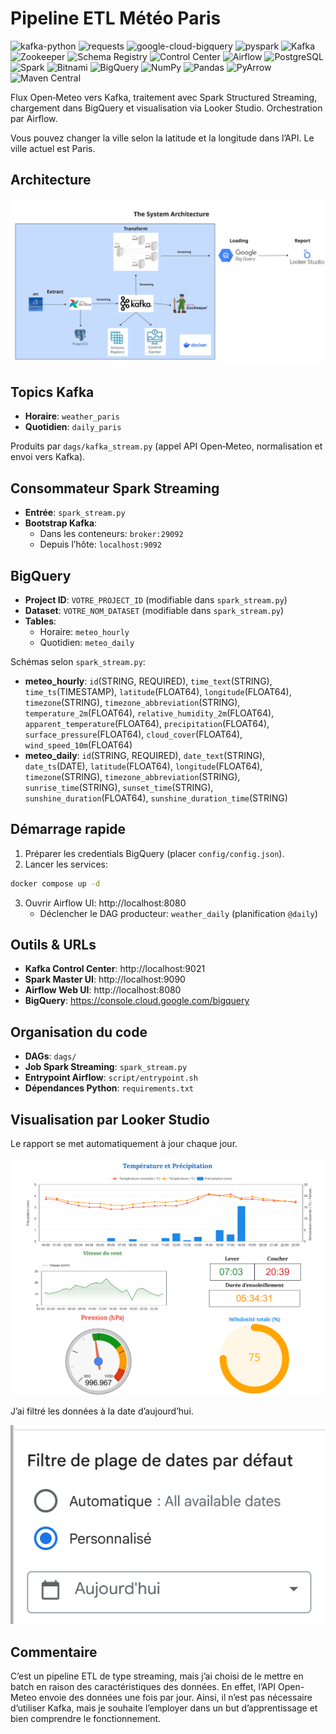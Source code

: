 # Pipeline ETL Météo Paris

![kafka-python](https://img.shields.io/badge/kafka--python-2.0.2-f39c12?logo=apachekafka&logoColor=black)
![requests](https://img.shields.io/badge/requests-2.31.0-27ae60?logo=python&logoColor=yellow)
![google-cloud-bigquery](https://img.shields.io/badge/google--cloud--bigquery-%3E%3D3.10.0-2980b9?logo=googlebigquery&logoColor=orange)
![pyspark](https://img.shields.io/badge/pyspark-3.5.1-d35400?logo=apachespark&logoColor=black)
![Kafka](https://img.shields.io/badge/Kafka-7.6.0-8e44ad?logo=apachekafka&logoColor=yellow)
![Zookeeper](https://img.shields.io/badge/Zookeeper-7.6.0-16a085?logo=apache&logoColor=black)
![Schema Registry](https://img.shields.io/badge/Schema%20Registry-7.6.0-c0392b?logo=confluent&logoColor=blue)
![Control Center](https://img.shields.io/badge/Control%20Center-7.6.0-2c3e50?logo=confluent&logoColor=lime)
![Airflow](https://img.shields.io/badge/Airflow-2.8.2-1abc9c?logo=apacheairflow&logoColor=red)
![PostgreSQL](https://img.shields.io/badge/PostgreSQL-16.0-3498db?logo=postgresql&logoColor=gold)
![Spark](https://img.shields.io/badge/Apache%20Spark-3.5.1-e67e22?logo=apachespark&logoColor=cyan)
![Bitnami](https://img.shields.io/badge/Bitnami-Spark%20Image-34495e?logo=bitnami&logoColor=orange)
![BigQuery](https://img.shields.io/badge/BigQuery-GCP-9b59b6?logo=googlebigquery&logoColor=yellow)
![NumPy](https://img.shields.io/badge/numpy-1.26.0-2ecc71?logo=numpy&logoColor=white)
![Pandas](https://img.shields.io/badge/pandas-2.1.4-1abc9c?logo=pandas&logoColor=black)
![PyArrow](https://img.shields.io/badge/pyarrow-21.0.0-e67e22?logo=apachearrow&logoColor=white)
![Maven Central](https://img.shields.io/maven-central/v/org.apache.spark/spark-sql-kafka-0-10_2.13.svg?label=spark-sql-kafka)


Flux Open‑Meteo vers Kafka, traitement avec Spark Structured Streaming, chargement dans BigQuery et visualisation via Looker Studio. Orchestration par Airflow.

Vous pouvez changer la ville selon la latitude et la longitude dans l’API. Le ville actuel est Paris.
## Architecture
![System Architecture](assets/system.png)

## Topics Kafka
* __Horaire__: `weather_paris`
* __Quotidien__: `daily_paris`

Produits par `dags/kafka_stream.py` (appel API Open‑Meteo, normalisation et envoi vers Kafka).

## Consommateur Spark Streaming
* __Entrée__: `spark_stream.py`
* __Bootstrap Kafka__:
  * Dans les conteneurs: `broker:29092`
  * Depuis l’hôte: `localhost:9092`

## BigQuery
* __Project ID__: `VOTRE_PROJECT_ID` (modifiable dans `spark_stream.py`)
* __Dataset__: `VOTRE_NOM_DATASET` (modifiable dans `spark_stream.py`)
* __Tables__:
  * Horaire: `meteo_hourly`
  * Quotidien: `meteo_daily`

Schémas selon `spark_stream.py`:
* __meteo_hourly__: `id`(STRING, REQUIRED), `time_text`(STRING), `time_ts`(TIMESTAMP), `latitude`(FLOAT64), `longitude`(FLOAT64), `timezone`(STRING), `timezone_abbreviation`(STRING), `temperature_2m`(FLOAT64), `relative_humidity_2m`(FLOAT64), `apparent_temperature`(FLOAT64), `precipitation`(FLOAT64), `surface_pressure`(FLOAT64), `cloud_cover`(FLOAT64), `wind_speed_10m`(FLOAT64)
* __meteo_daily__: `id`(STRING, REQUIRED), `date_text`(STRING), `date_ts`(DATE), `latitude`(FLOAT64), `longitude`(FLOAT64), `timezone`(STRING), `timezone_abbreviation`(STRING), `sunrise_time`(STRING), `sunset_time`(STRING), `sunshine_duration`(FLOAT64), `sunshine_duration_time`(STRING)


## Démarrage rapide
1) Préparer les credentials BigQuery (placer `config/config.json`).
2) Lancer les services:
```bash
docker compose up -d
```
3) Ouvrir Airflow UI: http://localhost:8080
   * Déclencher le DAG producteur: `weather_daily` (planification `@daily`)


## Outils & URLs
* __Kafka Control Center__: http://localhost:9021
* __Spark Master UI__: http://localhost:9090
* __Airflow Web UI__: http://localhost:8080
* __BigQuery__: https://console.cloud.google.com/bigquery 

## Organisation du code
* __DAGs__: `dags/`
* __Job Spark Streaming__: `spark_stream.py`
* __Entrypoint Airflow__: `script/entrypoint.sh`
* __Dépendances Python__: `requirements.txt`

## Visualisation par Looker Studio
Le rapport se met automatiquement à jour chaque jour. 

![alt text](assets/report.png)

J’ai filtré les données à la date d’aujourd’hui.

![alt text](assets/filtre.png) 

## Commentaire
C’est un pipeline ETL de type streaming, mais j’ai choisi de le mettre en batch en raison des caractéristiques des données. En effet, l’API Open-Meteo envoie des données une fois par jour. Ainsi, il n’est pas nécessaire d’utiliser Kafka, mais je souhaite l’employer dans un but d’apprentissage et bien comprendre le fonctionnement.